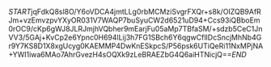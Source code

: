 $START$jqFdkQ8sl8O/Y6oVDCA4jmtLLg0rbMCMziSvgrFXQr+s8k/OIZQB9AfRJm+vzEmvzpvYXyOR031V7WAQP7buSyuCW2d6521uD94+Ccs93iQBboEm0rOC9/cKp6gWJ8JLRJmjhVQbher9mEarjFu05aMp7TBfaSM/+sdzb5CeC1JnVV3/5GAj+KvCp2e6Ypnc0H694lLij3h7FG1SBch6Y6qgwCflIDcSncjMhNb4Gr9Y7KS8D1X8xgUcyg0KAEMMP4DwKnESkpcS/P56psk6UTiQeRi11NxMPjNA+YWI1iwa6MAo7AhrGvezH4sOQXk9zLeBRAEZbG4Q6aiHTNicjQ==$END$
